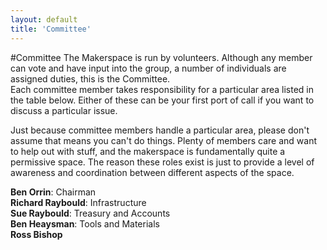 ```yaml
---
layout: default
title: 'Committee'
---
```


#Committee
The Makerspace is run by volunteers. Although any member can vote and have input into the group, a number of individuals are assigned duties, this is the Committee.  
Each committee member takes responsibility for a particular area listed in the table below. Either of these can be your first port of call if you want to discuss a particular issue.  

Just because committee members handle a particular area, please don't assume that means you can't do things. Plenty of members care and want to help out with stuff, and the makerspace is fundamentally quite a permissive space. The reason these roles exist is just to provide a level of awareness and coordination between different aspects of the space.

**Ben Orrin**: Chairman  
**Richard Raybould**: Infrastructure  
**Sue Raybould**: Treasury and Accounts  
**Ben Heaysman**: Tools and Materials   
**Ross Bishop**